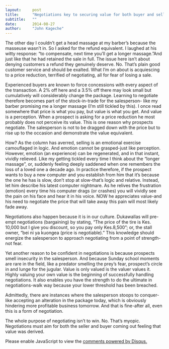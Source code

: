 ```yaml
---
layout:     post
title:      "Negotiations key to securing value for both buyer and seller"
subtitle:   ""
date:       2014-08-27
author:     "John Kageche"
---
```


<p>The other day I couldn’t get a head massage at my barber’s because the masseuse wasn’t in. So I asked for the refund equivalent. I laughed at his witty response: “to compensate, next time you’ll get a longer massage.”And just like that he had retained the sale in full. The issue here isn’t about denying customers a refund they genuinely deserve. No. That’s plain good customer service and should be exalted. What I’m on about is acquiescing to a price reduction, terrified of negotiating, all for fear of losing a sale. </p>

<p>Experienced buyers are known to force concessions with every aspect of the transaction. A 2% off here and a 3.5% off there may look small but cumulatively will considerably change the package.  Learning to negotiate therefore becomes part of the stock-in-trade for the salesperson- like my barber promising me a longer massage (I’m still tickled by this). I once read somewhere that price is what you pay, but value is what you get. And value is a perception. When a prospect is asking for a price reduction he most probably does not perceive its value. This is one reason why prospects negotiate. The salesperson is not to be dragged down with the price but to rise up to the occasion and demonstrate the value equivalent. </p>

<p>How? As the column has averred, selling is an emotional exercise camouflaged in logic. And emotion cannot be grasped-just like perception. However, emotion (an experience) can be regenerated, and in that instant, vividly relieved. Like my getting tickled every time I think about the “longer massage”, or, suddenly feeling deeply saddened when one remembers the loss of a loved one a decade ago.  In practice therefore, if the prospect wants to buy a new computer and you establish from him that it’s because the one he has is slow, don’t stop at slow-that’s logic and relative. Instead, let him describe his latest computer nightmare. As he relives the frustration (emotion) every time his computer drags (or crashes) you will vividly see the pain on his face and hear it in his voice. NOW he appreciates value-and his need to negotiate the price that will take away this pain will most likely fade away. </p>

<p>Negotiations also happen because it is in our culture. Dukawallas will pre-empt negotiations (bargaining) by stating, “The price of the tire is Kes. 10,000 but I give you discount, so you pay only Kes.8,500”; or, the stall owner, “bei ni ya kuongea (price is negotiable).” This knowledge should energize the salesperson to approach negotiating from a point of strength-not fear.</p>

<p>Yet another reason to be confident in negotiations is because prospects smell insecurity in the salesperson. And because Sunday school moments are rare in the field, like a predator smelling the prey’s fear, prospect’s circle in and lunge for the jugular. Value is only valued is the valuer values it. Highly valuing your own value is the beginning of successfully handling negotiations. It also enables you have the strength to do the ultimate in negotiations-walk way because your lower threshold has been breached.</p>

<p>Admittedly, there are instances where the salesperson stoops to conquer- like accepting an alteration in the package today, which is obviously hindering more profitable business tomorrow. And that is fine-after all, even this is a form of negotiation. </p>

<p>The whole purpose of negotiating isn’t to win. No. That’s myopic. Negotiations must aim for both the seller and buyer coming out feeling that value was derived.</p>

<div id="disqus_thread"></div>
<script type="text/javascript">
    /* * * CONFIGURATION VARIABLES * * */
    var disqus_shortname = 'lendmeyourears';
    var disqus_identifier = '2014-08-27';
    
    /* * * DON'T EDIT BELOW THIS LINE * * */
    (function() {
        var dsq = document.createElement('script'); dsq.type = 'text/javascript'; dsq.async = true;
        dsq.src = '//' + disqus_shortname + '.disqus.com/embed.js';
        (document.getElementsByTagName('head')[0] || document.getElementsByTagName('body')[0]).appendChild(dsq);
    })();
</script>
<noscript>Please enable JavaScript to view the <a href="https://disqus.com/?ref_noscript" rel="nofollow">comments powered by Disqus.</a></noscript>

<script type="text/javascript"><!--
//<![CDATA[
	twatchData = 'page='+encodeURIComponent( window.location );
	if( typeof document.referrer != 'undefined' && document.referrer != '' ) {
		twatchData += '&ref='+encodeURIComponent( document.referrer );
	}
	twatchData += '&no_cookies=true';
	if( typeof screen.width != 'undefined' ) {
		twatchData += '&resolution='+screen.width+'x'+screen.height;
	}
	document.write('<scr'+'ipt type="text/javascript" '+
	'src="http://www.lendmeyourears.co.ke/twatch/remote/js_logger.php?'+twatchData+'">'+
	'</scr'+'ipt>');
//]]>
//--></script>